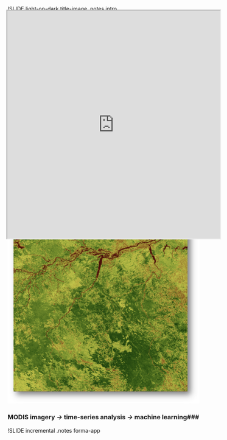 !SLIDE light-on-dark title-image
.notes intro

# FORMA #
### forest clearing alerts ###
![trees](trees.jpg)

!SLIDE incremental ndvi
.notes space-time

![ndvi](ndvi.png)
### MODIS imagery _&#8594;_ time-series analysis _&#8594;_ machine learning###

!SLIDE incremental
.notes forma-app

<iframe width="560" height="600" src="http://forma-data.appspot.com/" style="position:absolute; top:75px; left:225px"></iframe>
